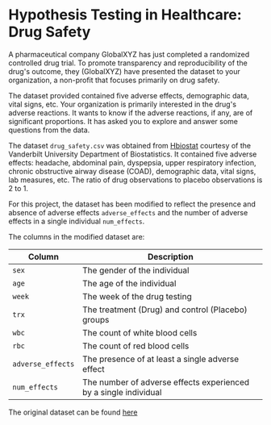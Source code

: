 # Hypothesis Testing in Healthcare: Drug Safety

A pharmaceutical company GlobalXYZ has just completed a randomized controlled drug trial. To promote transparency and reproducibility of the drug's outcome, they (GlobalXYZ) have presented the dataset to your organization, a non-profit that focuses primarily on drug safety.

The dataset provided contained five adverse effects, demographic data, vital signs, etc. Your organization is primarily interested in the drug's adverse reactions. It wants to know if the adverse reactions, if any, are of significant proportions. It has asked you to explore and answer some questions from the data.

The dataset `drug_safety.csv` was obtained from [Hbiostat](https://hbiostat.org/data/) courtesy of the Vanderbilt University Department of Biostatistics. It contained five adverse effects: headache, abdominal pain, dyspepsia, upper respiratory infection, chronic obstructive airway disease (COAD), demographic data, vital signs, lab measures, etc. The ratio of drug observations to placebo observations is 2 to 1.

For this project, the dataset has been modified to reflect the presence and absence of adverse effects `adverse_effects` and the number of adverse effects in a single individual `num_effects`.

The columns in the modified dataset are: 

| Column | Description |
|--------|-------------|
|`sex` | The gender of the individual |
|`age` | The age of the individual |
|`week` | The week of the drug testing |
|`trx` | The treatment (Drug) and control (Placebo) groups | 
|`wbc` | The count of white blood cells |
|`rbc` | The count of red blood cells |
|`adverse_effects` | The presence of at least a single adverse effect |
|`num_effects` | The number of adverse effects experienced by a single individual |

The original dataset can be found [here](https://hbiostat.org/data/repo/safety.rda)